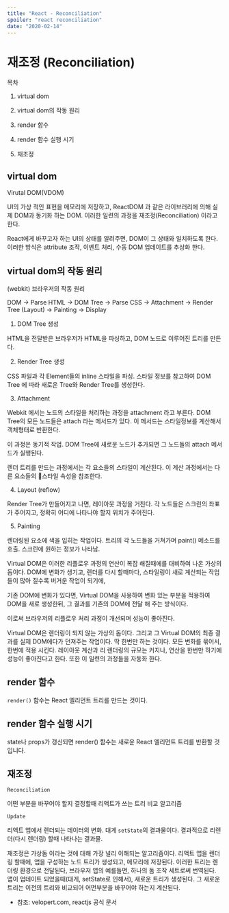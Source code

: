 ```yaml
---
title: "React - Reconciliation"
spoiler: "react reconciliation"
date: "2020-02-14"
---
```


# 재조정 (Reconciliation)

목차

1. virtual dom

2. virtual dom의 작동 원리

3. render 함수

4. render 함수 실행 시기

5. 재조정

## virtual dom

Virutal DOM(VDOM)

UI의 가상 적인 표현을 메모리에 저장하고, ReactDOM 과 같은 라이브러리에 의해 실제 DOM과 동기화 하는 DOM.
이러한 일련의 과정을 재조정(Reconciliation) 이라고 한다.

React에게 바꾸고자 하는 UI의 상태를 알려주면, DOM이 그 상태와 일치하도록 한다.
이러한 방식은 attribute 조작, 이벤트 처리, 수동 DOM 업데이트를 추상화 한다.

## virtual dom의 작동 원리

(webkit) 브라우저의 작동 원리

DOM -> Parse HTML -> DOM Tree -> Parse CSS -> Attachment -> Render Tree (Layout) -> Painting -> Display

1. DOM Tree 생성

HTML을 전달받은 브라우저가 HTML을 파싱하고, DOM 노드로 이루어진 트리를 만든다.

2. Render Tree 생성

CSS 파일과 각 Element들의 inline 스타일을 파싱.
스타일 정보를 참고하여 DOM Tree 에 따라 새로운 Tree와 Render Tree를 생성한다.

3. Attachment

Webkit 에서는 노드의 스타일을 처리하는 과정을 attachment 라고 부른다.
DOM Tree의 모든 노드들은 attach 라는 메서드가 있다.
이 메서드는 스타일정보를 계산해서 객체형태로 반환한다.

이 과정은 동기적 작업. DOM Tree에 새로운 노드가 추가되면 그 노드들의 attach 메서드가 실행된다.

렌더 트리를 만드는 과정에서는 각 요소들의 스타일이 계산된다.
이 계산 과정에서는 다른 요소들의 스타일 속성을 참조한다.

4. Layout (reflow)

Render Tree가 만들어지고 나면, 레이아웃 과정을 거친다.
각 노드들은 스크린의 좌표가 주어지고, 정확히 어디에 나타나야 할지 위치가 주어진다.

5. Painting

렌더링된 요소에 색을 입히는 작업이다.
트리의 각 노드들을 거쳐가며 paint() 메소드를 호출.
스크린에 원하는 정보가 나타남.

Virtual DOM은 이러한 리플로우 과정의 연산이 복잡 해질때에를 대비하여 나온 가상의 돔이다.
DOM에 변화가 생기고, 렌더를 다시 할때마다, 스타일링이 새로 계산되는 작업들이 많아 질수록 버거운 작업이 되기에,

기존 DOM에 변화가 있다면, Virtual DOM을 사용하여 변화 있는 부분을 적용하여 DOM을 새로 생성한뒤,
그 결과를 기존의 DOM에 전달 해 주는 방식이다.

이로써 브라우저의 리플로우 처리 과정이 개선되며 성능이 좋아진다.

Virtual DOM은 렌더링이 되지 않는 가상의 돔이다. 그리고 그 Virtual DOM의 최종 결과를 실제 DOM에다가 던져주는 작업이다.
딱 한번만 하는 것이다. 모든 변화를 묶어서, 한번에 적용 시킨다.
레이아웃 계산과 리 렌더링의 규모는 커지나, 연산을 한번만 하기에 성능이 좋아진다고 한다. 또한 이 일련의 과정들을 자동화 한다.

## render 함수

`render()` 함수는 React 엘리먼트 트리를 만드는 것이다.

## render 함수 실행 시기

state나 props가 갱신되면 render() 함수는 새로운 React 엘리먼트 트리를 반환할 것입니다.

## 재조정

`Reconciliation`

어떤 부분을 바꾸어야 할지 결정할때 리액트가 쓰는 트리 비교 알고리즘

`Update`

리액트 앱에서 렌더되는 데이터의 변화. 대게 `setState`의 결과물이다. 결과적으로 리렌더(다시 렌더링) 할때 나타나는 결과물.

재조정은 가상돔 이라는 것에 대해 가장 널리 이해되는 알고리즘이다.
리액트 앱을 렌더링 할때에, 앱을 구성하는 노드 트리가 생성되고, 메모리에 저장된다.
이러한 트리는 렌더링 환경으로 전달된다, 브라우저 앱의 예를들면, 하나의 돔 조작 세트로써 번역된다.
앱이 업데이트 되었을때(대게, setState로 인해서), 새로운 트리가 생성된다. 그 새로운 트리는 이전의 트리와 비교되어 어떤부분을 바꾸어야 하는지 계산된다.

- 참조: velopert.com, reactjs 공식 문서
